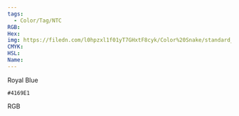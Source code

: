 ```yaml
---
tags:
  - Color/Tag/NTC
RGB:
Hex:
img: https://filedn.com/l0hpzxl1f01yT7GHxtF8cyk/Color%20Snake/standard_csv_to_svg//4169E1.svg
CMYK:
HSL:
Name:
---
```

Royal Blue
```palette
#4169E1
```
RGB
